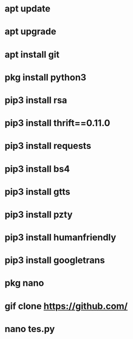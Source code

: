 # apt update
# apt upgrade
# apt install git
# pkg install python3
# pip3 install rsa
# pip3 install thrift==0.11.0
# pip3 install requests
# pip3 install bs4
# pip3 install gtts
# pip3 install pzty
# pip3 install humanfriendly
# pip3 install googletrans
# pkg nano
# gif clone https://github.com/
# nano tes.py


